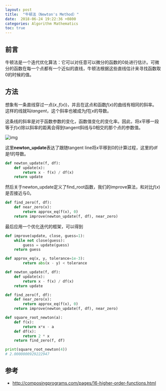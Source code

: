 ```yaml
---
layout: post
title:  "牛顿法（Newton's Method）"
date:  2018-06-24 19:22:36 +0800
categories: Algorithm Mathematics
toc: true
---
```


## 前言

牛顿法是一个迭代优化算法：它可以对任意可以微分的函数的0处进行估计。可微分的函数在每一个点都有一个近似的直线，牛顿法根据这些直线估计来寻找函数取0的时候的值。

## 方法

想象有一条直线穿过一点$(x, f(x))$，并且在这点和函数$f(x)$的曲线有相同的斜率。这样的线就叫*tangent*，这个斜率也被成为$f$在$x$的导数。

这条线的斜率是对于函数参数的变化，函数值变化的变化率。因此，将$x$平移一段等于$f(x)$除以斜率的距离会得到tangent斜线与0相交的那个点的参数值。

![img](http://composingprograms.com/img/newton.png)

这里**newton_update**表达了跟随tangent line将$x$平移到0的计算过程，这里的df是f的导数。
```python
def newton_update(f, df):
    def update(x):
        return x - f(x) / df(x)
    return update
```

然后关于newton_update定义了find_root函数，我们的improve算法，和对比$f(x)$是否接近与0。
```python
def find_zero(f, df):
    def near_zero(x):
        return approx_eq(f(x), 0)
    return improve(newton_update(f, df), near_zero)
```

最后应用一个优化迭代的框架，可以得到
```python
def improve(update, close, guess=1):
    while not close(guess):
	    guess = update(guess)
    return guess

def approx_eq(x, y, tolerance=1e-3):
  	    return abs(x - y) < tolerance

def newton_update(f, df):
    def update(x):
        return x - f(x) / df(x)
    return update

def find_zero(f, df):
    def near_zero(x):
        return approx_eq(f(x), 0)
    return improve(newton_update(f, df), near_zero)

def square_root_newton(a):
    def f(x):
        return x*x - a
    def df(x):
        return 2 * x
    return find_zero(f, df)

print(square_root_newton(4))
# 2.0000000929222947
```

## 参考
* <http://composingprograms.com/pages/16-higher-order-functions.html>
